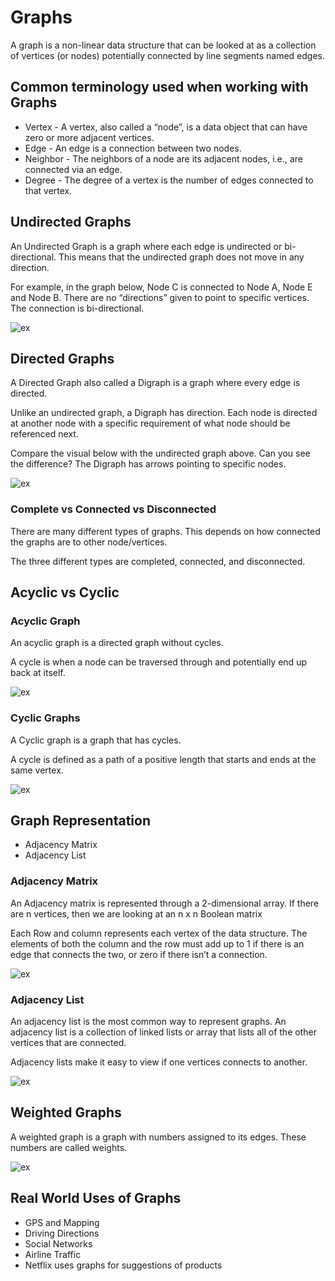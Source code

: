 # Graphs

A graph is a non-linear data structure that can be looked at as a collection of vertices (or nodes) potentially connected by line segments named edges.

## Common terminology used when working with Graphs

* Vertex - A vertex, also called a “node”, is a data object that can have zero or more adjacent vertices.
* Edge - An edge is a connection between two nodes.
* Neighbor - The neighbors of a node are its adjacent nodes, i.e., are connected via an edge.
* Degree - The degree of a vertex is the number of edges connected to that vertex.

## Undirected Graphs

An Undirected Graph is a graph where each edge is undirected or bi-directional. This means that the undirected graph does not move in any direction.

For example, in the graph below, Node C is connected to Node A, Node E and Node B. There are no “directions” given to point to specific vertices. The connection is bi-directional.

![ex](https://codefellows.github.io/common_curriculum/data_structures_and_algorithms/Code_401/class-35/resources/assets/UndirectedGraph.PNG)

## Directed Graphs

A Directed Graph also called a Digraph is a graph where every edge is directed.

Unlike an undirected graph, a Digraph has direction. Each node is directed at another node with a specific requirement of what node should be referenced next.

Compare the visual below with the undirected graph above. Can you see the difference? The Digraph has arrows pointing to specific nodes.

![ex](https://codefellows.github.io/common_curriculum/data_structures_and_algorithms/Code_401/class-35/resources/assets/DirectedGraph.PNG)

### Complete vs Connected vs Disconnected
There are many different types of graphs. This depends on how connected the graphs are to other node/vertices.

The three different types are completed, connected, and disconnected.

## Acyclic vs Cyclic

### Acyclic Graph
An acyclic graph is a directed graph without cycles.

A cycle is when a node can be traversed through and potentially end up back at itself.

![ex](https://codefellows.github.io/common_curriculum/data_structures_and_algorithms/Code_401/class-35/resources/assets/threeAcyclic.png)

### Cyclic Graphs
A Cyclic graph is a graph that has cycles.

A cycle is defined as a path of a positive length that starts and ends at the same vertex.

![ex](https://codefellows.github.io/common_curriculum/data_structures_and_algorithms/Code_401/class-35/resources/assets/cyclic.PNG)


## Graph Representation
* Adjacency Matrix
* Adjacency List

### Adjacency Matrix

An Adjacency matrix is represented through a 2-dimensional array. If there are n vertices, then we are looking at an n x n Boolean matrix

Each Row and column represents each vertex of the data structure. The elements of both the column and the row must add up to 1 if there is an edge that connects the two, or zero if there isn’t a connection.

![ex](https://codefellows.github.io/common_curriculum/data_structures_and_algorithms/Code_401/class-35/resources/assets/AdjMatrix.PNG)

### Adjacency List
An adjacency list is the most common way to represent graphs. An adjacency list is a collection of linked lists or array that lists all of the other vertices that are connected.

Adjacency lists make it easy to view if one vertices connects to another.

![ex](https://codefellows.github.io/common_curriculum/data_structures_and_algorithms/Code_401/class-35/resources/assets/AdjList.PNG)

## Weighted Graphs
A weighted graph is a graph with numbers assigned to its edges. These numbers are called weights. 

![ex](https://codefellows.github.io/common_curriculum/data_structures_and_algorithms/Code_401/class-35/resources/assets/weightGraph.PNG)

## Real World Uses of Graphs

* GPS and Mapping
* Driving Directions
* Social Networks
* Airline Traffic
* Netflix uses graphs for suggestions of products